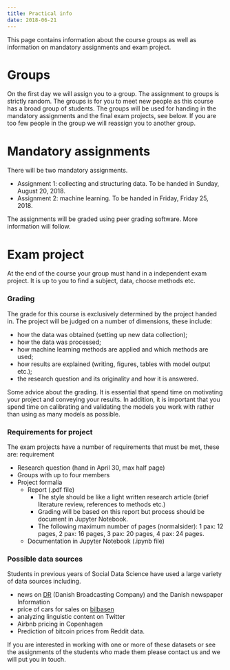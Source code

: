 ```yaml
---
title: Practical info
date: 2018-06-21
---
```


This page contains information about the course groups as well as information on mandatory assignments and exam project.


# Groups

On the first day we will assign you to a group. The assignment to groups is strictly random. The groups is for you to meet new people as this course has a broad group of students. The groups will be used for handing in the mandatory assignments and the final exam projects, see below. If you are too few people in the group we will reassign you to another group.


# Mandatory assignments

There will be two mandatory assignments.
- Assignment 1: collecting and structuring data. To be handed in Sunday, August 20, 2018.
- Assignment 2: machine learning. To be handed in Friday, Friday 25, 2018.

The assignments will be graded using peer grading software. More information will follow.

# Exam project

At the end of the course your group must hand in a independent exam project. It is up to you to find a subject, data, choose methods etc.

### Grading
The grade for this course is exclusively determined by the project handed in. The project will be judged on a number of dimensions, these include:

- how the data was obtained (setting up new data collection);
- how the data was processed;
- how machine learning methods are applied and which methods are used;
- how results are explained (writing, figures, tables with model output etc.);
- the research question and its originality and how it is answered.

Some advice about the grading. It is essential that spend time on motivating your project and conveying your results. In addition, it is important that you spend time on calibrating and validating the models you work with rather than using as many models as possible.

### Requirements for project

The exam projects have a number of requirements that must be met, these are: requirement

- Research question (hand in April 30, max half page)
- Groups with up to four members
- Project formalia
  - Report (.pdf file)
    - The style should be like a light written research article (brief literature review, references to methods etc.)
    - Grading will be based on this report but process should be document in Jupyter Notebook.
    - The following maximum number of pages (normalsider): 1 pax: 12 pages, 2 pax: 16 pages, 3 pax: 20 pages, 4 pax: 24 pages.
  - Documentation in Jupyter Notebook (.ipynb file)


### Possible data sources

Students in previous years of  Social Data Science have used a large variety of data sources including.

- news on [DR](dr.dk) (Danish Broadcasting Company) and the Danish newspaper Information
- price of cars for sales on [bilbasen](bilbasen.dk)
- analyzing linguistic content on Twitter
- Airbnb pricing in Copenhagen
- Prediction of bitcoin prices from Reddit data.

If you are interested in working with one or more of these datasets or see the assignments of the students who made them please contact us and we will put you in touch.

